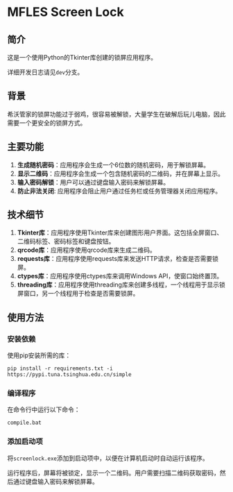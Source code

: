 # MFLES Screen Lock

## 简介
这是一个使用Python的Tkinter库创建的锁屏应用程序。

详细开发日志请见`dev`分支。

## 背景
希沃管家的锁屏功能过于弱鸡，很容易被解锁，大量学生在破解后玩儿电脑，因此需要一个更安全的锁屏方式。

## 主要功能

1. **生成随机密码**：应用程序会生成一个6位数的随机密码，用于解锁屏幕。
2. **显示二维码**：应用程序会生成一个包含随机密码的二维码，并在屏幕上显示。
3. **输入密码解锁**：用户可以通过键盘输入密码来解锁屏幕。
4. **防止非法关闭**: 应用程序会阻止用户通过任务栏或任务管理器关闭应用程序。

## 技术细节

1. **Tkinter库**：应用程序使用Tkinter库来创建图形用户界面。这包括全屏窗口、二维码标签、密码标签和键盘按钮。
2. **qrcode库**：应用程序使用qrcode库来生成二维码。
3. **requests库**：应用程序使用requests库来发送HTTP请求，检查是否需要锁屏。
4. **ctypes库**：应用程序使用ctypes库来调用Windows API，使窗口始终置顶。
5. **threading库**：应用程序使用threading库来创建多线程，一个线程用于显示锁屏窗口，另一个线程用于检查是否需要锁屏。

## 使用方法

### 安装依赖
使用pip安装所需的库：

```
pip install -r requirements.txt -i https://pypi.tuna.tsinghua.edu.cn/simple
```
### 编译程序
在命令行中运行以下命令：

```
compile.bat
```

### 添加启动项
将`screenlock.exe`添加到启动项中，以便在计算机启动时自动运行该程序。

运行程序后，屏幕将被锁定，显示一个二维码。用户需要扫描二维码获取密码，然后通过键盘输入密码来解锁屏幕。